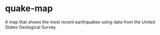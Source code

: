 quake-map
=========

A map that shows the most recent earthquakes using data from the United States Geological Survey.
